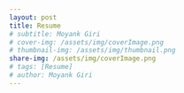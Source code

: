 ```yaml
---
layout: post
title: Resume
# subtitle: Moyank Giri
# cover-img: /assets/img/coverImage.png
# thumbnail-img: /assets/img/thumbnail.png
share-img: /assets/img/coverImage.png
# tags: [Resume]
# author: Moyank Giri
---
```


<object data="/assets/pdfs/MoyankGiri_Resume_1Page.pdf" type="application/pdf" width="700px" height="700px">
    <embed src="/assets/pdfs/Resume_Moyank_Giri_OSU.pdf"/>
        <p></p>
</object>